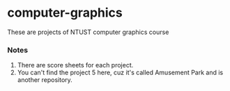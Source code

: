 # computer-graphics
These are projects of NTUST computer graphics course
### Notes
1. There are score sheets for each project. 
2. You can't find the project 5 here, cuz it's called Amusement Park and is another repository.
